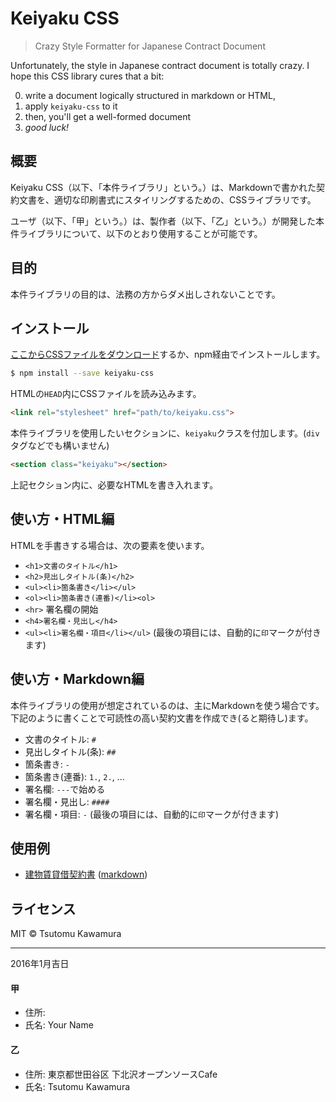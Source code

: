 # Keiyaku CSS

> Crazy Style Formatter for Japanese Contract Document

Unfortunately, the style in Japanese contract document is totally crazy. I hope this CSS library cures that a bit:

0. write a document logically structured in markdown or HTML,
0. apply `keiyaku-css` to it
0. then, you'll get a well-formed document
0. *good luck!*

## 概要

Keiyaku CSS（以下、「本件ライブラリ」という。）は、Markdownで書かれた契約文書を、適切な印刷書式にスタイリングするための、CSSライブラリです。

ユーザ（以下、「甲」という。）は、製作者（以下、「乙」という。）が開発した本件ライブラリについて、以下のとおり使用することが可能です。

## 目的

本件ライブラリの目的は、法務の方からダメ出しされないことです。

## インストール

[ここからCSSファイルをダウンロード](https://raw.githubusercontent.com/cognitom/keiyaku-css/master/keiyaku.css)するか、npm経由でインストールします。

```bash
$ npm install --save keiyaku-css
```

HTMLの`HEAD`内にCSSファイルを読み込みます。

```html
<link rel="stylesheet" href="path/to/keiyaku.css">
```

本件ライブラリを使用したいセクションに、`keiyaku`クラスを付加します。(`div`タグなどでも構いません)

```html
<section class="keiyaku"></section>
```

上記セクション内に、必要なHTMLを書き入れます。

## 使い方・HTML編

HTMLを手書きする場合は、次の要素を使います。

- `<h1>文書のタイトル</h1>`
- `<h2>見出しタイトル(条)</h2>`
- `<ul><li>箇条書き</li></ul>`
- `<ol><li>箇条書き(連番)</li><ol>`
- `<hr>` 署名欄の開始
- `<h4>署名欄・見出し</h4>`
- `<ul><li>署名欄・項目</li></ul>` (最後の項目には、自動的に`印`マークが付きます)

## 使い方・Markdown編

本件ライブラリの使用が想定されているのは、主にMarkdownを使う場合です。下記のように書くことで可読性の高い契約文書を作成でき(ると期待し)ます。

- 文書のタイトル: `#`
- 見出しタイトル(条): `##`
- 箇条書き: `-`
- 箇条書き(連番): `1.`, `2.`, ...
- 署名欄: `---`で始める
- 署名欄・見出し: `####`
- 署名欄・項目: `-` (最後の項目には、自動的に`印`マークが付きます)

## 使用例

- [建物賃貸借契約書](https://cognitom.github.io/keiyaku-css/example/contract) ([markdown](https://github.com/cognitom/keiyaku-css/blob/master/example/contract.md))

## ライセンス

MIT © Tsutomu Kawamura

---
2016年1月吉日

#### 甲
- 住所:
- 氏名: Your Name

#### 乙
- 住所: 東京都世田谷区 下北沢オープンソースCafe
- 氏名: Tsutomu Kawamura
